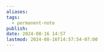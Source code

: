 ```yaml
---
aliases: 
tags:
  - permanent-note
publish: 
date: 2024-08-16 14:57
lastmod: 2024-08-16T14:57:54-07:00
---
```

